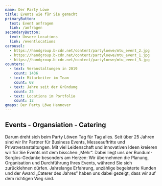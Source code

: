```yaml
---
name: Der Party Löwe
title: Events wie für Sie gemacht
primaryButton:
  text: Event anfragen
  link: /anfragen
secondaryButton:
  text: Unsere Locations
  link: /eventlocations
carousel:
  - https://handgroup.b-cdn.net/content/partyloewe/mtu_event_2.jpg
  - https://handgroup.b-cdn.net/content/partyloewe/mtu_event_1.jpg
  - https://handgroup.b-cdn.net/content/partyloewe/mtu_event_3.jpg
counters:
  - text: Veranstaltungen in 2019
    count: 1436
  - text: Mitarbeiter im Team
    count: 68
  - text: Jahre seit der Gründung
    count: 25
  - text: Locations im Portfolio
    count: 12
gmaps: Der Party Löwe Hannover
---
```


## Events - Organsiation - Catering

Darum dreht sich beim Party Löwen Tag für Tag alles. Seit über 25 Jahren sind wir Ihr Partner für Business Events, Messeauftritte und Privatveranstaltungen. Mit viel Leidenschaft und innovativen Ideen kreieren wir für Sie Events mit dem bisschen „Mehr“. Dabei liegt uns der Rundum-Sorglos-Gedanke besonders am Herzen: Wir übernehmen die Planung, Organisation und Durchführung Ihres Events, während Sie sich zurücklehnen dürfen. Jahrelange Erfahrung, unzählige begeisterte Kunden und der Award „Caterer des Jahres“ haben uns dabei gezeigt, dass wir auf dem richtigen Weg sind.